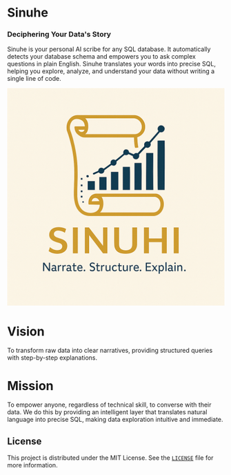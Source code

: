 # Sinuhe
### Deciphering Your Data's Story

Sinuhe is your personal AI scribe for any SQL database. It automatically detects your database schema and empowers you to ask complex questions in plain English. Sinuhe translates your words into precise SQL, helping you explore, analyze, and understand your data without writing a single line of code.

![images](assest/logo.PNG)
# Vision
To transform raw data into clear narratives, providing structured queries with step-by-step explanations.

# Mission
To empower anyone, regardless of technical skill, to converse with their data. We do this by providing an intelligent layer that translates natural language into precise SQL, making data exploration intuitive and immediate.

## License

This project is distributed under the MIT License. See the [`LICENSE`](https://github.com/bahaayoussif/Sinuhe/blob/main/LICENSE) file for more information.
